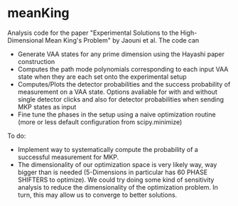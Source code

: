 # meanKing
Analysis code for the paper "Experimental Solutions to the High-Dimensional Mean King's Problem" by Jaouni et al. The code can 
- Generate VAA states for any prime dimension using the Hayashi paper construction 
- Computes the path mode polynomials corresponding to each input VAA state when they are each set onto the experimental setup
- Computes/Plots the detector probabilities and the success probability of measurement on a VAA state. Options avaliable for with and without single detector clicks   and also for detector probabilities when sending MKP states as input
- Fine tune the phases in the setup using a naive optimization routine (more or less default configuration from scipy.minimize)

To do: 
- Implement way to systematically compute the probability of a successful measurement for MKP. 
- The dimensionality of our optimization space is very likely way, way bigger than is needed (5-Dimensions in particular has 60 PHASE SHIFTERS to optimize). We could    try doing some kind of sensitivity analysis to reduce the dimensionality of the optimization problem. In turn, this may allow us to converge to better solutions. 



